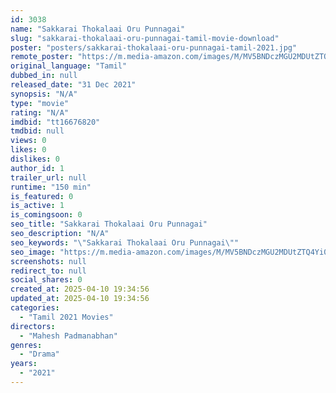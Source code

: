 ```yaml
---
id: 3038
name: "Sakkarai Thokalaai Oru Punnagai"
slug: "sakkarai-thokalaai-oru-punnagai-tamil-movie-download"
poster: "posters/sakkarai-thokalaai-oru-punnagai-tamil-2021.jpg"
remote_poster: "https://m.media-amazon.com/images/M/MV5BNDczMGU2MDUtZTQ4Yi00NmNlLWIyY2QtY2NjOTE4ZjAwYzUyXkEyXkFqcGdeQXVyMTI1NDEyNTM5._V1_SX300.jpg"
original_language: "Tamil"
dubbed_in: null
released_date: "31 Dec 2021"
synopsis: "N/A"
type: "movie"
rating: "N/A"
imdbid: "tt16676820"
tmdbid: null
views: 0
likes: 0
dislikes: 0
author_id: 1
trailer_url: null
runtime: "150 min"
is_featured: 0
is_active: 1
is_comingsoon: 0
seo_title: "Sakkarai Thokalaai Oru Punnagai"
seo_description: "N/A"
seo_keywords: "\"Sakkarai Thokalaai Oru Punnagai\""
seo_image: "https://m.media-amazon.com/images/M/MV5BNDczMGU2MDUtZTQ4Yi00NmNlLWIyY2QtY2NjOTE4ZjAwYzUyXkEyXkFqcGdeQXVyMTI1NDEyNTM5._V1_SX300.jpg"
screenshots: null
redirect_to: null
social_shares: 0
created_at: 2025-04-10 19:34:56
updated_at: 2025-04-10 19:34:56
categories:
  - "Tamil 2021 Movies"
directors:
  - "Mahesh Padmanabhan"
genres:
  - "Drama"
years:
  - "2021"
---
```

